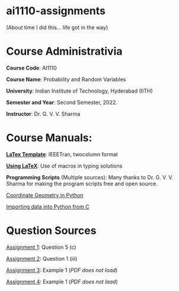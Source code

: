 # ai1110-assignments
(About time I did this... life got in the way)

# Course Administrativia

**Course Code**: AI1110

**Course Name**: Probability and Random Variables

**University**: Indian Institute of Technology, Hyderabad (IITH)

**Semester and Year**: Second Semester, 2022.

**Instructor**: Dr. G. V. V. Sharma

# Course Manuals:

[**LaTex Template**](https://github.com/gadepall/AI5030/tree/main/LaTex_Template): IEEETran, twocolumn format

[**Using LaTeX**](https://github.com/gadepall/cbse-papers/tree/main/2020/math): Use of macros in typing solutions

**Programming Scripts** (Multiple sources): Many thanks to Dr. G. V. V. Sharma for making the program scripts free and open source.

[Coordinate Geometry in Python](https://github.com/gadepall/cbse-papers/tree/main/CoordGeo)

[Importing data into Python from C](https://github.com/gadepall/EE1083/tree/master/pythonc)

# Question Sources

[Assignment 1](https://github.com/gadepall/papers/blob/master/icse/math/10/2018/511%20MAT%20-%202018.pdf): Question 5 (c)

[Assignment 2](https://github.com/gadepall/papers/blob/master/icse/math/12/2018/860%20MATHEMATICS%20QP.pdf): Question 1 (iii)

[Assignment 3](https://github.com/gadepall/ncert-textbooks/blob/main/math/9/iemh114.pdf): Example 1 (_PDF does not load_)

[Assignment 4](https://github.com/gadepall/ncert-textbooks/blob/main/math/9/iemh115.pdf): Example 1 (_PDF does not laad_)
